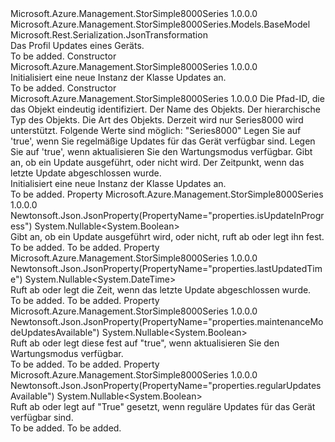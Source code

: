 <Type Name="Updates" FullName="Microsoft.Azure.Management.StorSimple8000Series.Models.Updates">
  <TypeSignature Language="C#" Value="public class Updates : Microsoft.Azure.Management.StorSimple8000Series.Models.BaseModel" />
  <TypeSignature Language="ILAsm" Value=".class public auto ansi beforefieldinit Updates extends Microsoft.Azure.Management.StorSimple8000Series.Models.BaseModel" />
  <TypeSignature Language="DocId" Value="T:Microsoft.Azure.Management.StorSimple8000Series.Models.Updates" />
  <TypeSignature Language="VB.NET" Value="Public Class Updates&#xA;Inherits BaseModel" />
  <TypeSignature Language="F#" Value="type Updates = class&#xA;    inherit BaseModel" />
  <AssemblyInfo>
    <AssemblyName>Microsoft.Azure.Management.StorSimple8000Series</AssemblyName>
    <AssemblyVersion>1.0.0.0</AssemblyVersion>
  </AssemblyInfo>
  <Base>
    <BaseTypeName>Microsoft.Azure.Management.StorSimple8000Series.Models.BaseModel</BaseTypeName>
  </Base>
  <Interfaces />
  <Attributes>
    <Attribute>
      <AttributeName>Microsoft.Rest.Serialization.JsonTransformation</AttributeName>
    </Attribute>
  </Attributes>
  <Docs>
    <summary>
            Das Profil Updates eines Geräts.
            </summary>
    <remarks>To be added.</remarks>
  </Docs>
  <Members>
    <Member MemberName=".ctor">
      <MemberSignature Language="C#" Value="public Updates ();" />
      <MemberSignature Language="ILAsm" Value=".method public hidebysig specialname rtspecialname instance void .ctor() cil managed" />
      <MemberSignature Language="DocId" Value="M:Microsoft.Azure.Management.StorSimple8000Series.Models.Updates.#ctor" />
      <MemberSignature Language="VB.NET" Value="Public Sub New ()" />
      <MemberType>Constructor</MemberType>
      <AssemblyInfo>
        <AssemblyName>Microsoft.Azure.Management.StorSimple8000Series</AssemblyName>
        <AssemblyVersion>1.0.0.0</AssemblyVersion>
      </AssemblyInfo>
      <Parameters />
      <Docs>
        <summary>
            Initialisiert eine neue Instanz der Klasse Updates an.
            </summary>
        <remarks>To be added.</remarks>
      </Docs>
    </Member>
    <Member MemberName=".ctor">
      <MemberSignature Language="C#" Value="public Updates (string id = null, string name = null, string type = null, Nullable&lt;Microsoft.Azure.Management.StorSimple8000Series.Models.Kind&gt; kind = null, Nullable&lt;bool&gt; regularUpdatesAvailable = null, Nullable&lt;bool&gt; maintenanceModeUpdatesAvailable = null, Nullable&lt;bool&gt; isUpdateInProgress = null, Nullable&lt;DateTime&gt; lastUpdatedTime = null);" />
      <MemberSignature Language="ILAsm" Value=".method public hidebysig specialname rtspecialname instance void .ctor(string id, string name, string type, valuetype System.Nullable`1&lt;valuetype Microsoft.Azure.Management.StorSimple8000Series.Models.Kind&gt; kind, valuetype System.Nullable`1&lt;bool&gt; regularUpdatesAvailable, valuetype System.Nullable`1&lt;bool&gt; maintenanceModeUpdatesAvailable, valuetype System.Nullable`1&lt;bool&gt; isUpdateInProgress, valuetype System.Nullable`1&lt;valuetype System.DateTime&gt; lastUpdatedTime) cil managed" />
      <MemberSignature Language="DocId" Value="M:Microsoft.Azure.Management.StorSimple8000Series.Models.Updates.#ctor(System.String,System.String,System.String,System.Nullable{Microsoft.Azure.Management.StorSimple8000Series.Models.Kind},System.Nullable{System.Boolean},System.Nullable{System.Boolean},System.Nullable{System.Boolean},System.Nullable{System.DateTime})" />
      <MemberSignature Language="VB.NET" Value="Public Sub New (Optional id As String = null, Optional name As String = null, Optional type As String = null, Optional kind As Nullable(Of Kind) = null, Optional regularUpdatesAvailable As Nullable(Of Boolean) = null, Optional maintenanceModeUpdatesAvailable As Nullable(Of Boolean) = null, Optional isUpdateInProgress As Nullable(Of Boolean) = null, Optional lastUpdatedTime As Nullable(Of DateTime) = null)" />
      <MemberSignature Language="F#" Value="new Microsoft.Azure.Management.StorSimple8000Series.Models.Updates : string * string * string * Nullable&lt;Microsoft.Azure.Management.StorSimple8000Series.Models.Kind&gt; * Nullable&lt;bool&gt; * Nullable&lt;bool&gt; * Nullable&lt;bool&gt; * Nullable&lt;DateTime&gt; -&gt; Microsoft.Azure.Management.StorSimple8000Series.Models.Updates" Usage="new Microsoft.Azure.Management.StorSimple8000Series.Models.Updates (id, name, type, kind, regularUpdatesAvailable, maintenanceModeUpdatesAvailable, isUpdateInProgress, lastUpdatedTime)" />
      <MemberType>Constructor</MemberType>
      <AssemblyInfo>
        <AssemblyName>Microsoft.Azure.Management.StorSimple8000Series</AssemblyName>
        <AssemblyVersion>1.0.0.0</AssemblyVersion>
      </AssemblyInfo>
      <Parameters>
        <Parameter Name="id" Type="System.String" />
        <Parameter Name="name" Type="System.String" />
        <Parameter Name="type" Type="System.String" />
        <Parameter Name="kind" Type="System.Nullable&lt;Microsoft.Azure.Management.StorSimple8000Series.Models.Kind&gt;" />
        <Parameter Name="regularUpdatesAvailable" Type="System.Nullable&lt;System.Boolean&gt;" />
        <Parameter Name="maintenanceModeUpdatesAvailable" Type="System.Nullable&lt;System.Boolean&gt;" />
        <Parameter Name="isUpdateInProgress" Type="System.Nullable&lt;System.Boolean&gt;" />
        <Parameter Name="lastUpdatedTime" Type="System.Nullable&lt;System.DateTime&gt;" />
      </Parameters>
      <Docs>
        <param name="id">Die Pfad-ID, die das Objekt eindeutig identifiziert.</param>
        <param name="name">Der Name des Objekts.</param>
        <param name="type">Der hierarchische Typ des Objekts.</param>
        <param name="kind">Die Art des Objekts. Derzeit wird nur Series8000 wird unterstützt. Folgende Werte sind möglich: "Series8000"</param>
        <param name="regularUpdatesAvailable">Legen Sie auf 'true', wenn Sie regelmäßige Updates für das Gerät verfügbar sind.</param>
        <param name="maintenanceModeUpdatesAvailable">Legen Sie auf 'true', wenn aktualisieren Sie den Wartungsmodus verfügbar.</param>
        <param name="isUpdateInProgress">Gibt an, ob ein Update ausgeführt, oder nicht wird.</param>
        <param name="lastUpdatedTime">Der Zeitpunkt, wenn das letzte Update abgeschlossen wurde.</param>
        <summary>
            Initialisiert eine neue Instanz der Klasse Updates an.
            </summary>
        <remarks>To be added.</remarks>
      </Docs>
    </Member>
    <Member MemberName="IsUpdateInProgress">
      <MemberSignature Language="C#" Value="public Nullable&lt;bool&gt; IsUpdateInProgress { get; set; }" />
      <MemberSignature Language="ILAsm" Value=".property instance valuetype System.Nullable`1&lt;bool&gt; IsUpdateInProgress" />
      <MemberSignature Language="DocId" Value="P:Microsoft.Azure.Management.StorSimple8000Series.Models.Updates.IsUpdateInProgress" />
      <MemberSignature Language="VB.NET" Value="Public Property IsUpdateInProgress As Nullable(Of Boolean)" />
      <MemberSignature Language="F#" Value="member this.IsUpdateInProgress : Nullable&lt;bool&gt; with get, set" Usage="Microsoft.Azure.Management.StorSimple8000Series.Models.Updates.IsUpdateInProgress" />
      <MemberType>Property</MemberType>
      <AssemblyInfo>
        <AssemblyName>Microsoft.Azure.Management.StorSimple8000Series</AssemblyName>
        <AssemblyVersion>1.0.0.0</AssemblyVersion>
      </AssemblyInfo>
      <Attributes>
        <Attribute>
          <AttributeName>Newtonsoft.Json.JsonProperty(PropertyName="properties.isUpdateInProgress")</AttributeName>
        </Attribute>
      </Attributes>
      <ReturnValue>
        <ReturnType>System.Nullable&lt;System.Boolean&gt;</ReturnType>
      </ReturnValue>
      <Docs>
        <summary>
            Gibt an, ob ein Update ausgeführt wird, oder nicht, ruft ab oder legt ihn fest.
            </summary>
        <value>To be added.</value>
        <remarks>To be added.</remarks>
      </Docs>
    </Member>
    <Member MemberName="LastUpdatedTime">
      <MemberSignature Language="C#" Value="public Nullable&lt;DateTime&gt; LastUpdatedTime { get; set; }" />
      <MemberSignature Language="ILAsm" Value=".property instance valuetype System.Nullable`1&lt;valuetype System.DateTime&gt; LastUpdatedTime" />
      <MemberSignature Language="DocId" Value="P:Microsoft.Azure.Management.StorSimple8000Series.Models.Updates.LastUpdatedTime" />
      <MemberSignature Language="VB.NET" Value="Public Property LastUpdatedTime As Nullable(Of DateTime)" />
      <MemberSignature Language="F#" Value="member this.LastUpdatedTime : Nullable&lt;DateTime&gt; with get, set" Usage="Microsoft.Azure.Management.StorSimple8000Series.Models.Updates.LastUpdatedTime" />
      <MemberType>Property</MemberType>
      <AssemblyInfo>
        <AssemblyName>Microsoft.Azure.Management.StorSimple8000Series</AssemblyName>
        <AssemblyVersion>1.0.0.0</AssemblyVersion>
      </AssemblyInfo>
      <Attributes>
        <Attribute>
          <AttributeName>Newtonsoft.Json.JsonProperty(PropertyName="properties.lastUpdatedTime")</AttributeName>
        </Attribute>
      </Attributes>
      <ReturnValue>
        <ReturnType>System.Nullable&lt;System.DateTime&gt;</ReturnType>
      </ReturnValue>
      <Docs>
        <summary>
            Ruft ab oder legt die Zeit, wenn das letzte Update abgeschlossen wurde.
            </summary>
        <value>To be added.</value>
        <remarks>To be added.</remarks>
      </Docs>
    </Member>
    <Member MemberName="MaintenanceModeUpdatesAvailable">
      <MemberSignature Language="C#" Value="public Nullable&lt;bool&gt; MaintenanceModeUpdatesAvailable { get; set; }" />
      <MemberSignature Language="ILAsm" Value=".property instance valuetype System.Nullable`1&lt;bool&gt; MaintenanceModeUpdatesAvailable" />
      <MemberSignature Language="DocId" Value="P:Microsoft.Azure.Management.StorSimple8000Series.Models.Updates.MaintenanceModeUpdatesAvailable" />
      <MemberSignature Language="VB.NET" Value="Public Property MaintenanceModeUpdatesAvailable As Nullable(Of Boolean)" />
      <MemberSignature Language="F#" Value="member this.MaintenanceModeUpdatesAvailable : Nullable&lt;bool&gt; with get, set" Usage="Microsoft.Azure.Management.StorSimple8000Series.Models.Updates.MaintenanceModeUpdatesAvailable" />
      <MemberType>Property</MemberType>
      <AssemblyInfo>
        <AssemblyName>Microsoft.Azure.Management.StorSimple8000Series</AssemblyName>
        <AssemblyVersion>1.0.0.0</AssemblyVersion>
      </AssemblyInfo>
      <Attributes>
        <Attribute>
          <AttributeName>Newtonsoft.Json.JsonProperty(PropertyName="properties.maintenanceModeUpdatesAvailable")</AttributeName>
        </Attribute>
      </Attributes>
      <ReturnValue>
        <ReturnType>System.Nullable&lt;System.Boolean&gt;</ReturnType>
      </ReturnValue>
      <Docs>
        <summary>
            Ruft ab oder legt diese fest auf "true", wenn aktualisieren Sie den Wartungsmodus verfügbar.
            </summary>
        <value>To be added.</value>
        <remarks>To be added.</remarks>
      </Docs>
    </Member>
    <Member MemberName="RegularUpdatesAvailable">
      <MemberSignature Language="C#" Value="public Nullable&lt;bool&gt; RegularUpdatesAvailable { get; set; }" />
      <MemberSignature Language="ILAsm" Value=".property instance valuetype System.Nullable`1&lt;bool&gt; RegularUpdatesAvailable" />
      <MemberSignature Language="DocId" Value="P:Microsoft.Azure.Management.StorSimple8000Series.Models.Updates.RegularUpdatesAvailable" />
      <MemberSignature Language="VB.NET" Value="Public Property RegularUpdatesAvailable As Nullable(Of Boolean)" />
      <MemberSignature Language="F#" Value="member this.RegularUpdatesAvailable : Nullable&lt;bool&gt; with get, set" Usage="Microsoft.Azure.Management.StorSimple8000Series.Models.Updates.RegularUpdatesAvailable" />
      <MemberType>Property</MemberType>
      <AssemblyInfo>
        <AssemblyName>Microsoft.Azure.Management.StorSimple8000Series</AssemblyName>
        <AssemblyVersion>1.0.0.0</AssemblyVersion>
      </AssemblyInfo>
      <Attributes>
        <Attribute>
          <AttributeName>Newtonsoft.Json.JsonProperty(PropertyName="properties.regularUpdatesAvailable")</AttributeName>
        </Attribute>
      </Attributes>
      <ReturnValue>
        <ReturnType>System.Nullable&lt;System.Boolean&gt;</ReturnType>
      </ReturnValue>
      <Docs>
        <summary>
            Ruft ab oder legt auf "True" gesetzt, wenn reguläre Updates für das Gerät verfügbar sind.
            </summary>
        <value>To be added.</value>
        <remarks>To be added.</remarks>
      </Docs>
    </Member>
  </Members>
</Type>